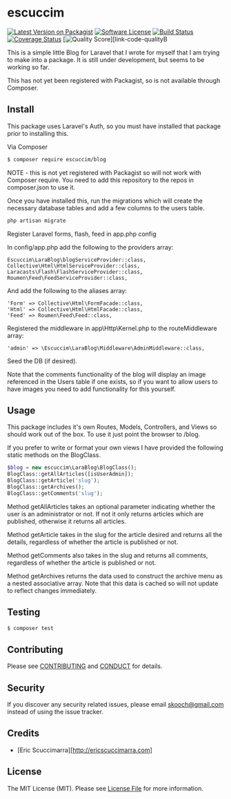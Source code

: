 # escuccim

[![Latest Version on Packagist][ico-version]][link-packagist]
[![Software License][ico-license]](LICENSE.md)
[![Build Status][ico-travis]][link-travis]
[![Coverage Status][ico-scrutinizer]][link-scrutinizer]
[![Quality Score][ico-code-quality]][link-code-qualityB

This is a simple little Blog for Laravel that I wrote for myself that I am trying to make into a package. It is still under development, but seems to be working so far.

This has not yet been registered with Packagist, so is not available through Composer.

## Install

This package uses Laravel's Auth, so you must have installed that package prior to installing this.

Via Composer

``` bash
$ composer require escuccim/blog
```
NOTE - this is not yet registered with Packagist so will not work with Composer require. You need to add this repository to the repos in composer.json to use it. 

Once you have installed this, run the migrations which will create the necessary database tables and add a few columns to the users table.

``` bash
php artisan migrate
``` 
Register Laravel forms, flash, feed in app.php config

In config/app.php add the following to the providers array:
```
Escuccim\LaraBlog\blogServiceProvider::class,
Collective\Html\HtmlServiceProvider::class,
Laracasts\Flash\FlashServiceProvider::class,
Roumen\Feed\FeedServiceProvider::class,
```

And add the following to the aliases array:
```
'Form' => Collective\Html\FormFacade::class,
'Html' => Collective\Html\HtmlFacade::class,
'Feed' => Roumen\Feed\Feed::class,
```

Registered the middleware in app\Http\Kernel.php to the routeMiddleware array:
```
'admin' => \Escuccim\LaraBlog\Middleware\AdminMiddleware::class,
```

Seed the DB (if desired).

Note that the comments functionality of the blog will display an image referenced in the Users table if one exists, so if you want to allow users to have images you need to add functionality for this yourself.

## Usage

This package includes it's own Routes, Models, Controllers, and Views so should work out of the box. To use it just point the browser to /blog.

If you prefer to write or format your own views I have provided the following static methods on the BlogClass.
``` php
$blog = new escuccim\LaraBlog\BlogClass();
BlogClass::getAllArticles([isUserAdmin]); 
BlogClass::getArticle('slug');
BlogClass::getArchives();
BlogClass::getComments('slug');
```

Method getAllArticles takes an optional parameter indicating whether the user is an administrator or not. If not it only returns articles which are published, otherwise it returns all articles.

Method getArticle takes in the slug for the article desired and returns all the details, regardless of whether the article is published or not.

Method getComments also takes in the slug and returns all comments, regardless of whether the article is published or not.

Method getArchives returns the data used to construct the archive menu as a nested associative array. Note that this data is cached so will not update to reflect changes immediately.

## Testing

``` bash
$ composer test
```

## Contributing

Please see [CONTRIBUTING](CONTRIBUTING.md) and [CONDUCT](CONDUCT.md) for details.

## Security

If you discover any security related issues, please email skooch@gmail.com instead of using the issue tracker.

## Credits

- [Eric Scuccimarra][http://ericscuccimarra.com]

## License

The MIT License (MIT). Please see [License File](LICENSE.md) for more information.

[ico-version]: https://img.shields.io/packagist/v/escuccim/blog.svg?style=flat-square
[ico-license]: https://img.shields.io/badge/license-MIT-brightgreen.svg?style=flat-square
[ico-travis]: https://img.shields.io/travis/escuccim/blog/master.svg?style=flat-square
[ico-scrutinizer]: https://img.shields.io/scrutinizer/coverage/g/escuccim/blog.svg?style=flat-square
[ico-code-quality]: https://img.shields.io/scrutinizer/g/escuccim/blog.svg?style=flat-square
[ico-downloads]: https://img.shields.io/packagist/dt/escuccim/blog.svg?style=flat-square

[link-packagist]: https://packagist.org/packages/escuccim/larablog
[link-travis]: https://travis-ci.org/escuccim/larablog
[link-scrutinizer]: https://scrutinizer-ci.com/g/escuccim/larablog/code-structure
[link-code-quality]: https://scrutinizer-ci.com/g/escuccim/larablog
[link-downloads]: https://packagist.org/packages/escuccim/larablog
[link-author]: https://github.com/escuccim

